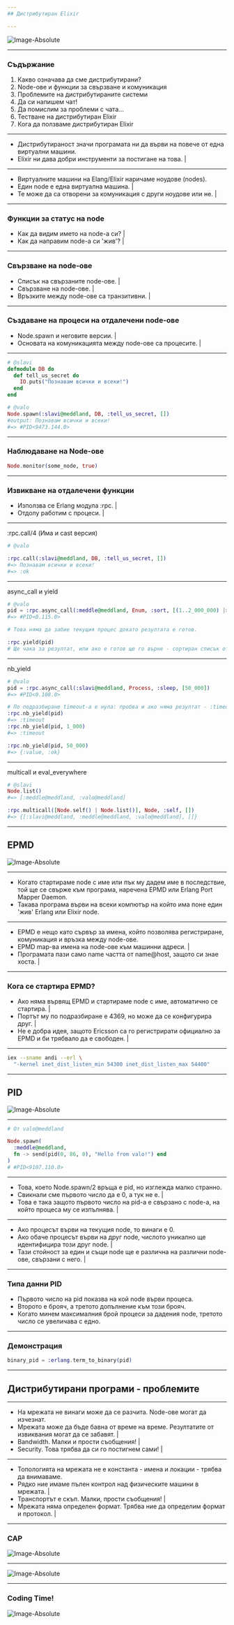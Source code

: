 ```yaml
---
## Дистрибутиран Elixir

---
```

![Image-Absolute](assets/title.jpg)

---
### Съдържание

1. Какво означава да сме дистрибутирани?
2. Node-ове и функции за свързване и комуникация
3. Проблемите на дистрибутираните системи
4. Да си напишем чат!
5. Да помислим за проблеми с чата...
6. Тестване на дистрибутиран Elixir
7. Кога да ползваме дистрибутиран Elixir

---
* Дистрибутираност значи програмата ни да върви на повече от една виртуални машини.
* Elixir ни дава добри инструменти за постигане на това. |

---
* Виртуалните машини на Elang/Elixir наричаме ноудове (nodes).
* Един node е една виртуална машина. |
* Те може да са отворени за комуникация с други ноудове или не. |

---
### Функции за статус на node

* Как да видим името на node-a си? |
* Как да направим node-а си 'жив'? |

---
### Свързване на node-ове

* Списък на свързаните node-ове. |
* Свързване на node-ове. |
* Връзките между node-ове са транзитивни. |

---
### Създаване на процеси на отдалечени node-ове
* Node.spawn и неговите версии. |
* Основата на комуникацията между node-ове са процесите. |

---
```elixir
# @slavi
defmodule DB do
  def tell_us_secret do
    IO.puts("Познавам всички и всеки!")
  end
end
```

```elixir
# @valo
Node.spawn(:slavi@meddland, DB, :tell_us_secret, [])
#output: Познавам всички и всеки!
#=> #PID<9473.144.0>
```

---
### Наблюдаване на Node-ове

```elixir
Node.monitor(some_node, true)
```

---
### Извикване на отдалечени функции
* Използва се Erlang модула :rpc. |
* Отдолу работим с процеси. |

---
:rpc.call/4 (Има и cast версия)

```elixir
# @valo

:rpc.call(:slavi@meddland, DB, :tell_us_secret, [])
#=> Познавам всички и всеки!
#=> :ok
```

---
async_call и yield

```elixir
# @valo
pid = :rpc.async_call(:meddle@meddland, Enum, :sort, [(1..2_000_000) |> Enum.shuffle])
#=> #PID<0.115.0>

# Това няма да забие текущия процес докато резултата е готов.

:rpc.yield(pid)
# Ще чака за резултат, или ако е готов ще го върне - сортиран списък от два милиона числа.
```

---
nb_yield

```elixir
# @valo
pid = :rpc.async_call(:slavi@meddland, Process, :sleep, [50_000])
#=> #PID<0.108.0>

# По подразбиране timeout-a е нула: пробва и ако няма резултат - :timeout
:rpc.nb_yield(pid)
#=> :timeout
:rpc.nb_yield(pid, 1_000)
#=> :timeout

:rpc.nb_yield(pid, 50_000)
#=> {:value, :ok}
```

---
multicall и eval_everywhere

```elixir
# @slavi
Node.list()
#=> [:meddle@meddland, :valo@meddland]

:rpc.multicall([Node.self() | Node.list()], Node, :self, [])
#=> {[:slavi@meddland, :meddle@meddland, :valo@meddland], []}
```

---
## EPMD
![Image-Absolute](assets/epmd.jpg)

---
* Когато стартираме node с име или пък му дадем име в последствие, той ще се свърже към програма, наречена EPMD или Erlang Port Mapper Daemon.
* Такава програма върви на всеки компютър на който има поне един 'жив' Erlang или Elixir node.

---
* EPMD е нещо като сървър за имена, който позволява регистриране, комуникация и връзка между node-ове.
* EPMD map-ва имена на node-ове към машинни адреси. |
* Програмата пази само name частта от name@host, защото си знае хоста. |

---
### Кога се стартира EPMD?

* Ако няма вървящ EPMD и стартираме node с име, автоматично се стартира. |
* Портът му по подразбиране е 4369, но може да се конфигурира друг. |
* Не е добра идея, защото Ericsson са го регистрирати официално за EPMD и би трябвало да е свободен. |

---
```bash
iex --sname andi --erl \
  "-kernel inet_dist_listen_min 54300 inet_dist_listen_max 54400"
```

---
## PID
![Image-Absolute](assets/pid.jpg)

---
```elixir
# От valo@meddland

Node.spawn(
  :meddle@meddland,
  fn -> send(pid(0, 86, 0), "Hello from valo!") end
)
# #PID<9107.110.0>
```

---
* Това, което Node.spawn/2 връща е pid, но изглежда малко странно.
* Свикнали сме първото число да е 0, а тук не е. |
* Това е така защото първото число на pid-а е свързано с node-а, на който процеса му се изпълнява. |

---
* Ако процесът върви на текущия node, то винаги е 0.
* Ако обаче процесът върви на друг node, числото уникално ще идентифицира този друг node. |
* Тази стойност за един и същи node ще е различна на различни node-ове, свързани с него. |

---
### Типа данни PID

* Първото число на pid показва на кой node върви процеса.
* Второто е брояч, а третото допълнение към този брояч.
* Когато минем максималния брой процеси за дадения node, третото число се увеличава с едно.

---
### Демонстрация

```elixir
binary_pid = :erlang.term_to_binary(pid)
```

---
## Дистрибутирани програми - проблемите

---
* На мрежата не винаги може да се разчита. Node-ове могат да изчезнат.
* Мрежата може да бъде бавна от време на време. Резултатите от извиквания могат да се забавят. |
* Bandwidth. Малки и прости съобщения! |
* Security. Това трябва да си го постигнем сами! |

---
* Топологията на мрежата не е константа - имена и локации - трябва да внимаваме.
* Рядко ние имаме пълен контрол над физическите машини в мрежата. |
* Транспортът е скъп. Малки, прости съобщения! |
* Мрежата няма определен формат. Трябва ние да определим формат и протокол. |

---
### CAP
![Image-Absolute](assets/scalability-cap-theorem1.png)

---
![Image-Absolute](assets/chap1_cap_theorem.png)

---
### Coding Time!
![Image-Absolute](assets/ouroboros.jpg)
